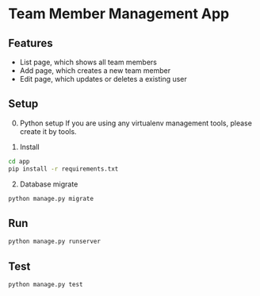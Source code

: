 # Team Member Management App

## Features
- List page, which shows all team members
- Add page, which creates a new team member
- Edit page, which updates or deletes a existing user

## Setup
0. Python setup
If you are using any virtualenv management tools, please create it by tools.

1. Install
```bash
cd app
pip install -r requirements.txt
```

2. Database migrate
```bash
python manage.py migrate
```

## Run
```bash
python manage.py runserver
```

## Test
```bash
python manage.py test
```
